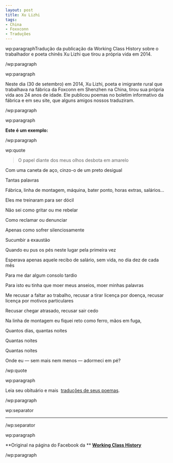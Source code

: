 ```yaml
---
layout: post
title: Xu Lizhi
tags:
- China
- Foxxconn
- Traduções
---
```


wp:paragraphTradução da publicação da Working Class History sobre o trabalhador e poeta chinês Xu Lizhi que tirou a própria vida em 2014.

/wp:paragraph


wp:paragraph

Neste dia (30 de setembro) em 2014, Xu Lizhi, poeta e imigrante rural que trabalhava na fábrica da Foxconn em Shenzhen na China, tirou sua própria vida aos 24 anos de idade. Ele publicou poemas no boletim informativo da fábrica e em seu site, que alguns amigos nossos traduziram.

/wp:paragraph


wp:paragraph

**Este é um exemplo:**

/wp:paragraph


wp:quote

>O papel diante dos meus olhos desbota em amarelo

Com uma caneta de aço, cinzo-o de um preto desigual

Tantas palavras

Fábrica, linha de montagem, máquina, bater ponto, horas extras, salários…

Eles me treinaram para ser dócil

Não sei como gritar ou me rebelar

Como reclamar ou denunciar

Apenas como sofrer silenciosamente

Sucumbir a exaustão

Quando eu pus os pés neste lugar pela primeira vez

Esperava apenas aquele recibo de salário, sem vida, no dia dez de cada mês

Para me dar algum consolo tardio

Para isto eu tinha que moer meus anseios, moer minhas palavras

Me recusar a faltar ao trabalho, recusar a tirar licença por doença, recusar licença por motivos particulares

Recusar chegar atrasado, recusar sair cedo

Na linha de montagem eu fiquei reto como ferro, mãos em fuga,

Quantos dias, quantas noites

Quantas noites

Quantas noites

Onde eu — sem mais nem menos — adormeci em pé?


/wp:quote


wp:paragraph

Leia seu obituário e mais 
[traduções de seus poemas](https://libcom.org/blog/xulizhi-foxconn-suicide-poetry?fbclid=IwAR07qiWfcDmBYBNzWrYdDZRSi9UsjQewv3ZW776UUViUGlH3c0mOw-9faw8).

/wp:paragraph


wp:separator

****


/wp:separator


wp:paragraph

**Original na página do Facebook da **
[**Working Class History**](https://www.facebook.com/workingclasshistory/photos/a.296224173896073/1542148725970272)

/wp:paragraph
